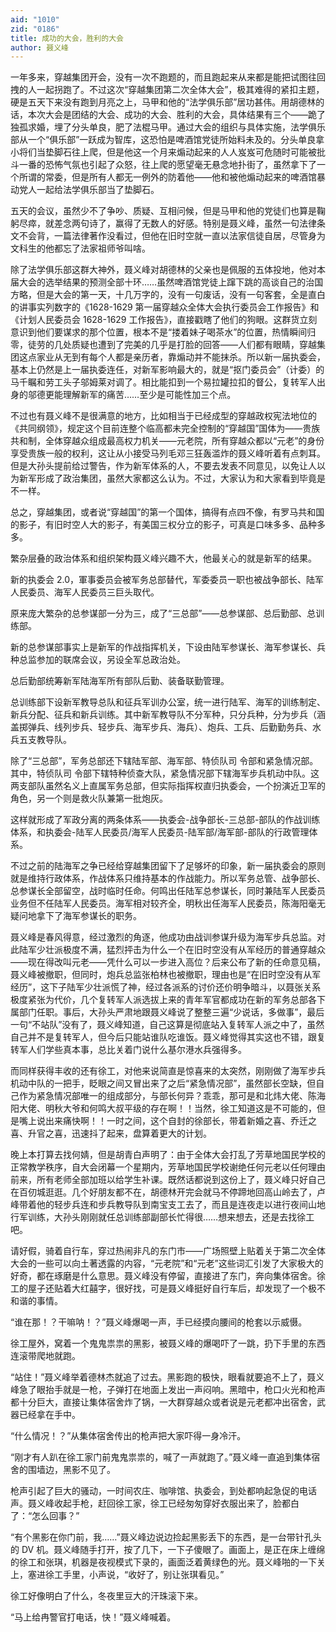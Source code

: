 ```yaml
---
aid: "1010"
zid: "0186"
title: 成功的大会，胜利的大会
author: 聂义峰
---
```


一年多来，穿越集团开会，没有一次不跑题的，而且跑起来从来都是能把试图往回拽的人一起拐跑了。不过这次“穿越集团第二次全体大会”，极其难得的紧扣主题，硬是五天下来没有跑到月亮之上，马甲和他的“法学俱乐部”居功甚伟。用胡德林的话，本次大会是团结的大会、成功的大会、胜利的大会，具体结果有三个——跪了独孤求婚，埋了分头单良，肥了法棍马甲。通过大会的组织与具体实施，法学俱乐部从一个“俱乐部”一跃成为智库，这恐怕是啤酒馆党徒所始料未及的。分头单良拿小将们当垫脚石往上爬，但是他这一个月来煽动起来的人人岌岌可危随时可能被批斗一番的恐怖气氛也引起了众怒，往上爬的愿望毫无悬念地扑街了，虽然拿下了一个所谓的常委，但是所有人都无一例外的防着他——他和被他煽动起来的啤酒馆暴动党人一起给法学俱乐部当了垫脚石。

五天的会议，虽然少不了争吵、质疑、互相问候，但是马甲和他的党徒们也算是鞠躬尽瘁，就差念两句诗了，赢得了无数人的好感。特别是聂义峰，虽然一句法律条文不会背，一篇法律著作没看过，但他在旧时空就一直以法家信徒自居，尽管身为文科生的他都忘了法家祖师爷叫啥。

除了法学俱乐部这群大神外，聂义峰对胡德林的父亲也是佩服的五体投地，他对本届大会的选举结果的预测全部十环……虽然啤酒馆党徒上蹿下跳的高谈自己的治国方略，但是大会的第一天，十几万字的，没有一句废话，没有一句客套，全是直白的讲事实列数字的《1628-1629 第一届穿越众全体大会执行委员会工作报告》和《计划人民委员会 1628-1629 工作报告》，直接戳瞎了他们的狗眼。这群货立刻意识到他们要谋求的那个位置，根本不是“搂着妹子喝茶水”的位置，热情瞬间归零，徒劳的几处质疑也遭到了完美的几乎是打脸的回答——人们都有眼睛，穿越集团这点家业从无到有每个人都是亲历者，靠煽动并不能抹杀。所以新一届执委会，基本上仍然是上一届执委连任，对新军影响最大的，就是“抠门委员会”（计委）的马千瞩和劳工头子邬姆莱对调了。相比能扣到一个易拉罐拉扣的督公，复转军人出身的邬德更能理解新军的痛苦……至少是可能性加三个点。

不过也有聂义峰不是很满意的地方，比如相当于已经成型的穿越政权宪法地位的《共同纲领》，规定这个目前连整个临高都未完全控制的“穿越国”国体为——贵族共和制，全体穿越众组成最高权力机关——元老院，所有穿越众都以“元老”的身份享受贵族一般的权利，这让从小接受马列毛邓三狂轰滥炸的聂义峰听着有点刺耳。但是大孙头提前给过警告，作为新军体系的人，不要去发表不同意见，以免让人以为新军形成了政治集团，虽然大家都这么认为。不过，大家认为和大家看到毕竟是不一样。

总之，穿越集团，或者说“穿越国”的第一个国体，搞得有点四不像，有罗马共和国的影子，有旧时空人大的影子，有美国三权分立的影子，可真是口味多多、品种多多。

繁杂层叠的政治体系和组织架构聂义峰兴趣不大，他最关心的就是新军的结果。

新的执委会 2.0，軍事委员会被军务总部替代，军委委员一职也被战争部长、陆军人民委员、海军人民委员三巨头取代。

原来庞大繁杂的总参谋部一分为三，成了“三总部”——总参谋部、总后勤部、总训练部。

新的总参谋部事实上是新军的作战指挥机关，下设由陆军参谋长、海军参谋长、兵种总监参加的联席会议，另设全军总政治处。

总后勤部统筹新军陆海军所有部队后勤、装备联勤管理。

总训练部下设新军教导总队和征兵军训办公室，统一进行陆军、海军的训练制定、新兵分配、征兵和新兵训练。其中新军教导队不分军种，只分兵种，分为步兵（涵盖掷弹兵、线列步兵、轻步兵、海军步兵、海兵）、炮兵、工兵、后勤勤务兵、水兵五支教导队。

除了“三总部”，军务总部还下辖陆军部、海军部、特侦队司 令部和紧急情况部。其中，特侦队司 令部下辖特种侦查大队，紧急情况部下辖海军步兵机动中队。这两支部队虽然名义上直属军务总部，但实际指挥权直归执委会，一个扮演近卫军的角色，另一个则是救火队兼第一批炮灰。

这样就形成了军政分离的两条体系——执委会-战争部长-三总部-部队的作战训练体系，和执委会-陆军人民委员/海军人民委员-陆军部/海军部-部队的行政管理体系。

不过之前的陆海军之争已经给穿越集团留下了足够坏的印象，新一届执委会的原则就是维持行政体系，作战体系只维持基本的作战能力。所以军务总管、战争部长、总参谋长全部留空，战时临时任命。何鸣出任陆军总参谋长，同时兼陆军人民委员业务但不任陆军人民委员。海军相对较齐全，明秋出任海军人民委员，陈海阳毫无疑问地拿下了海军参谋长的职务。

聂义峰是春风得意，经过激烈的角逐，他成功由战训参谋升级为海军步兵总监。对此陆军少壮派极度不满，猛烈抨击为什么一个在旧时空没有从军经历的普通穿越众——现在得改叫元老——凭什么可以一步进入高位？后来公布了新的任命意见稿，聂义峰被撤职，但同时，炮兵总监张柏林也被撤职，理由也是“在旧时空没有从军经历”，这下子陆军少壮派慌了神，经过各派系的讨价还价明争暗斗，以聂张关系极度紧张为代价，几个复转军人派选拔上来的青年军官都成功在新的军务总部各下属部门任职。事后，大孙头严肃地跟聂义峰说了整整三遍“少说话，多做事”，最后一句“不站队”没有了，聂义峰知道，自己这算是彻底站入复转军人派之中了，虽然自己并不是复转军人，但今后只能站谁队吃谁饭。聂义峰觉得其实这也不错，跟复转军人们学些真本事，总比关着门说什么基尔港水兵强得多。

而同样获得丰收的还有徐工，对他来说简直是惊喜来的太突然，刚刚做了海军步兵机动中队的一把手，眨眼之间又冒出来了之后“紧急情况部”，虽然部长空缺，但自己作为紧急情况部唯一的组成部分，与部长何异？乖乖，那可是和北炜大佬、陈海阳大佬、明秋大爷和何鸣大叔平级的存在啊！！当然，徐工知道这是不可能的，但是嘴上说出来痛快啊！！一时之间，这个自封的徐部长，带着新婚之喜、乔迁之喜、升官之喜，迅速抖了起来，盘算着更大的计划。

晚上本打算去找何婧，但是胡青白声明了：由于全体大会打乱了芳草地国民学校的正常教学秩序，自大会闭幕一个星期内，芳草地国民学校谢绝任何元老以任何理由前来，所有老师全部加班以给学生补课。既然话都说到这份上了，聂义峰只好自己在百仞城逛逛。几个好朋友都不在，胡德林开完会就马不停蹄地回高山岭去了，卢峰带着他的轻步兵连和步兵教导队到南宝支工去了，而且是连夜走以进行夜间山地行军训练，大孙头刚刚就任总训练部副部长忙得很……想来想去，还是去找徐工吧。

请好假，骑着自行车，穿过热闹非凡的东门市——广场照壁上贴着关于第二次全体大会的一些可以向土著透露的内容，“元老院”和“元老”这些词汇引发了大家极大的好奇，都在琢磨是什么意思。聂义峰没有停留，直接进了东门，奔向集体宿舍。徐工的屋子还贴着大红囍字，很好找，可是聂义峰挺好自行车后，却发现了一个极不和谐的事情。

“谁在那！？干嘛呐！？”聂义峰爆喝一声，手已经摸向腰间的枪套以示威慑。

徐工屋外，窝着一个鬼鬼祟祟的黑影，被聂义峰的爆喝吓了一跳，扔下手里的东西连滚带爬地就跑。

“站住！”聂义峰举着德林杰就追了过去。黑影跑的极快，眼看就要追不上了，聂义峰急了眼抬手就是一枪，子弹打在地面上发出一声闷响。黑暗中，枪口火光和枪声都十分巨大，直接让集体宿舍炸了锅，一大群穿越众或者说是元老都冲出宿舍，武器已经拿在手中。

“什么情况！？”从集体宿舍传出的枪声把大家吓得一身冷汗。

“刚才有人趴在徐工家门前鬼鬼祟祟的，喊了一声就跑了。”聂义峰一直追到集体宿舍的围墙边，黑影不见了。

枪声引起了巨大的骚动，一时间农庄、咖啡馆、执委会，到处都响起急促的电话声。聂义峰收起手枪，赶回徐工家，徐工已经匆匆穿好衣服出来了，脸都白了：“怎么回事？”

“有个黑影在你门前，我……”聂义峰边说边捡起黑影丢下的东西，是一台带针孔头的 DV 机。聂义峰随手打开，按了几下，一下子傻眼了。画面上，是正在床上缠绵的徐工和张琪，机器是夜视模式下录的，画面泛着黄绿色的光。聂义峰啪的一下关上，塞进徐工手里，小声说，“收好了，别让张琪看见。”

徐工好像明白了什么，冬夜里豆大的汗珠滚下来。

“马上给冉警官打电话，快！”聂义峰喊着。
